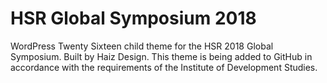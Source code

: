 # HSR Global Symposium 2018
WordPress Twenty Sixteen child theme for the HSR 2018 Global Symposium. Built by Haiz Design.
This theme is being added to GitHub in accordance with the requirements of the Institute of Development Studies.
